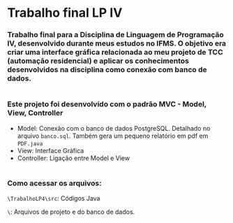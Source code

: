 # Trabalho final LP IV
### Trabalho final para  a Disciplina de Linguagem de Programação IV, desenvolvido durante meus estudos no IFMS. O objetivo era criar uma interface gráfica relacionada ao meu projeto de TCC (automação residencial) e aplicar os conhecimentos desenvolvidos na disciplina como conexão com banco de dados.
#
### Este projeto foi desenvolvido com o padrão MVC - Model, View, Controller
*  Model: Conexão com o banco de dados PostgreSQL. Detalhado no arquivo ```banco.sql```. Também gera um pequeno relatório em pdf em ```PDF.java```
*  View: Interface Gráfica
*  Controller: Ligação entre Model e View
#
### Como acessar os arquivos:
```\TrabalhoLP4\src```: Códigos Java



```\```: Arquivos de projeto e do banco de dados.
